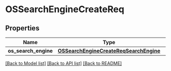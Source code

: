 # OSSearchEngineCreateReq

## Properties
Name | Type | Description | Notes
------------ | ------------- | ------------- | -------------
**os_search_engine** | [**OSSearchEngineCreateReqSearchEngine**](OSSearchEngineCreateReqSearchEngine.md) |  | 

[[Back to Model list]](../README.md#documentation-for-models) [[Back to API list]](../README.md#documentation-for-api-endpoints) [[Back to README]](../README.md)


